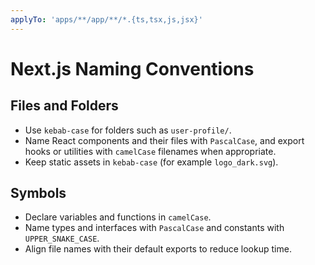 ```yaml
---
applyTo: 'apps/**/app/**/*.{ts,tsx,js,jsx}'
---
```


# Next.js Naming Conventions

## Files and Folders
- Use `kebab-case` for folders such as `user-profile/`.
- Name React components and their files with `PascalCase`, and export hooks or utilities with `camelCase` filenames when appropriate.
- Keep static assets in `kebab-case` (for example `logo_dark.svg`).

## Symbols
- Declare variables and functions in `camelCase`.
- Name types and interfaces with `PascalCase` and constants with `UPPER_SNAKE_CASE`.
- Align file names with their default exports to reduce lookup time.
